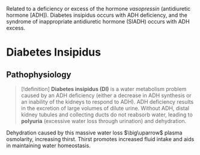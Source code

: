 Related to a deficiency or excess of the hormone _vasopressin_ (antidiuretic hormone [ADH]). Diabetes insipidus occurs with ADH deficiency, and the syndrome of inappropriate antidiuretic hormone (SIADH) occurs with ADH excess.

# Diabetes Insipidus
## Pathophysiology

>[!definition]
>**Diabetes insipidus (DI)** is a water metabolism problem caused by an ADH deficiency (either a decrease in ADH synthesis or an inability of the kidneys to respond to ADH). ADH deficiency results in the excretion of large volumes of dilute urine. Without ADH, distal kidney tubules and collecting ducts do not reabsorb water, leading to **polyuria** (excessive water loss through urination) and dehydration.

Dehydration caused by this massive water loss $\big\uparrow$ plasma osmolarity, increasing thirst. Thirst promotes increased fluid intake and aids in maintaining water homeostasis. 